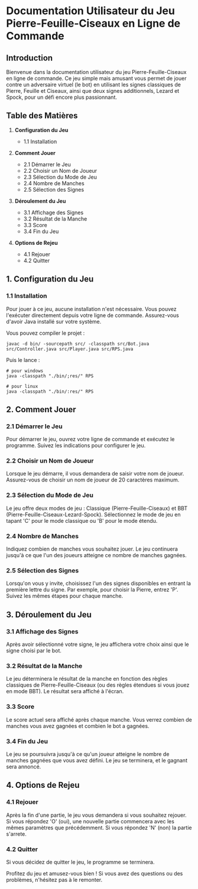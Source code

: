 # Documentation Utilisateur du Jeu Pierre-Feuille-Ciseaux en Ligne de Commande

## Introduction

Bienvenue dans la documentation utilisateur du jeu Pierre-Feuille-Ciseaux en ligne de commande. Ce jeu simple mais amusant vous permet de jouer contre un adversaire virtuel (le bot) en utilisant les signes classiques de Pierre, Feuille et Ciseaux, ainsi que deux signes additionnels, Lezard et Spock, pour un défi encore plus passionnant.

## Table des Matières

1. **Configuration du Jeu**
   - 1.1 Installation

2. **Comment Jouer**
   - 2.1 Démarrer le Jeu
   - 2.2 Choisir un Nom de Joueur
   - 2.3 Sélection du Mode de Jeu
   - 2.4 Nombre de Manches
   - 2.5 Sélection des Signes

3. **Déroulement du Jeu**
   - 3.1 Affichage des Signes
   - 3.2 Résultat de la Manche
   - 3.3 Score
   - 3.4 Fin du Jeu

4. **Options de Rejeu**
   - 4.1 Rejouer
   - 4.2 Quitter

## 1. Configuration du Jeu

### 1.1 Installation

Pour jouer à ce jeu, aucune installation n'est nécessaire. Vous pouvez l'exécuter directement depuis votre ligne de commande. Assurez-vous d'avoir Java installé sur votre système.

Vous pouvez compiler le projet :

```
javac -d bin/ -sourcepath src/ -classpath src/Bot.java src/Controller.java src/Player.java src/RPS.java
```

Puis le lance :

```
# pour windows
java -classpath "./bin/;res/" RPS

# pour linux
java -classpath "./bin/:res/" RPS
```

## 2. Comment Jouer

### 2.1 Démarrer le Jeu

Pour démarrer le jeu, ouvrez votre ligne de commande et exécutez le programme. Suivez les indications pour configurer le jeu.

### 2.2 Choisir un Nom de Joueur

Lorsque le jeu démarre, il vous demandera de saisir votre nom de joueur. Assurez-vous de choisir un nom de joueur de 20 caractères maximum.

### 2.3 Sélection du Mode de Jeu

Le jeu offre deux modes de jeu : Classique (Pierre-Feuille-Ciseaux) et BBT (Pierre-Feuille-Ciseaux-Lezard-Spock). Sélectionnez le mode de jeu en tapant 'C' pour le mode classique ou 'B' pour le mode étendu.

### 2.4 Nombre de Manches

Indiquez combien de manches vous souhaitez jouer. Le jeu continuera jusqu'à ce que l'un des joueurs atteigne ce nombre de manches gagnées.

### 2.5 Sélection des Signes

Lorsqu'on vous y invite, choisissez l'un des signes disponibles en entrant la première lettre du signe. Par exemple, pour choisir la Pierre, entrez 'P'. Suivez les mêmes étapes pour chaque manche.

## 3. Déroulement du Jeu

### 3.1 Affichage des Signes

Après avoir sélectionné votre signe, le jeu affichera votre choix ainsi que le signe choisi par le bot.

### 3.2 Résultat de la Manche

Le jeu déterminera le résultat de la manche en fonction des règles classiques de Pierre-Feuille-Ciseaux (ou des règles étendues si vous jouez en mode BBT). Le résultat sera affiché à l'écran.

### 3.3 Score

Le score actuel sera affiché après chaque manche. Vous verrez combien de manches vous avez gagnées et combien le bot a gagnées.

### 3.4 Fin du Jeu

Le jeu se poursuivra jusqu'à ce qu'un joueur atteigne le nombre de manches gagnées que vous avez défini. Le jeu se terminera, et le gagnant sera annoncé.

## 4. Options de Rejeu

### 4.1 Rejouer

Après la fin d'une partie, le jeu vous demandera si vous souhaitez rejouer. Si vous répondez 'O' (oui), une nouvelle partie commencera avec les mêmes paramètres que précédemment. Si vous répondez 'N' (non) la partie s'arrete.

### 4.2 Quitter

Si vous décidez de quitter le jeu, le programme se terminera.

Profitez du jeu et amusez-vous bien ! Si vous avez des questions ou des problèmes, n'hésitez pas à le remonter.

